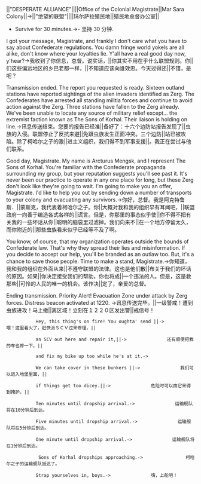 ||"DESPERATE ALLIANCE"||||Office of the Colonial Magistrate||Mar Sara Colony||->||"绝望的联盟"||||玛尔萨拉殖民地||殖民地总督办公室||

- Survive for 30 minutes.->- 坚持 30 分钟.

I got your message, Magistrate, and frankly I don't care what you have to say about Confederate regulations. You damn fringe world yokels are all alike, don't know where your loyalties lie. Y'all have a real good day now, y'hear?->我收到了你信息，总督。说实话，||你其实不用在乎什么联盟规则。你||们这些偏远地区的乡巴老都一样，||不知道应该向谁效忠。今天过得还||不错，是吧？

Transmission ended. The report you requested is ready. Sixteen outland stations have reported sightings of the alien invaders identified as Zerg. The Confederates have arrested all standing militia forces and continue to avoid action against the Zerg. Three stations have fallen to the Zerg already. We've been unable to locate any source of military relief except... the extremist faction known as The Sons of Korhal. Their liaison is holding on line.->讯息传送结束。您要的报告已经准||备好了：十六个边防站报告发现了||虫族的入侵。联盟停止了反抗来避||免跟虫族发生正面冲突。三个边防||站已被攻陷。除了柯哈尔之子的激||进主义组织，我们得不到军事支援||。我正在尝试与他们联系。

Good day, Magistrate. My name is Arcturus Mengsk, and I represent The Sons of Korhal. You're familiar with the Confederate propaganda surrounding my group, but your reputation suggests you'll see past it. It's never been our practice to operate in any one place for long, but these Zerg don't look like they're going to wait. I'm going to make you an offer, Magistrate. I'd like to help you out by sending down a number of transports to your colony and evacuating any survivors.->你好，总督。我是阿克特鲁斯．||蒙斯克，我代表着柯哈尔之子。你||大概对我和我的组织早有耳闻吧，||联盟政府一向善于编造各式各样的||谎言。但是，你那里的事态似乎使||你不得不把有关我的一些坏话从你||聪明的脑袋里过滤掉。我们向来不||在一个地方停留太久，而你附近的||那些虫族看来似乎已经等不及了啊。

You know, of course, that my organization operates outside the bounds of Confederate law. That's why they spread their lies and misinformation. If you decide to accept our help, you'll be branded as an outlaw too. But, it's a chance to save those people. Time to make a stand, Magistrate.->你知道，我和我的组织在外面从来||不遵守联盟的法律。这也是他们散||布关于我们的坏话的原因。如果||你决定接受我们的帮助，你也将成||一个违法的人。但是，这是救那些||可怜的人民的唯一的机会。该作决||定了，亲爱的总督。

Ending transmission. Priority Alert! Evacuation Zone under attack by Zerg forces. Distress beacon activated at 1220. ->讯息传送完毕。||一级警戒！遭到虫族进攻！马上撤||离区域！立刻在１２２０区发出警||戒信号！

               Hey, this thing's on fire! You oughta' send ||->               喂！这里着火了，赶快派ＳＣＶ过来修理，||

               an SCV out here and repair it,||->               还有顺便把我的车也修一下。||

               and fix my bike up too while he's at it.->               

               We can take cover in these bunkers ||->               我们可以进入地堡里面，||

               if things get too dicey.||->               危险时可以由它来得到掩护。||

               Ten minutes until dropship arrival.->               运输舰队将在10分钟后到达。

               Five minutes until dropship arrival.->               运输舰队将在5分钟后到达。

               One minute until dropship arrival.->               运输舰队将在1分钟后到达。

                Sons of Korhal dropships approaching.->                柯哈尔之子的运输舰队抵达了。

               Strap yourselves in, boys.->               嗨，上船吧！

